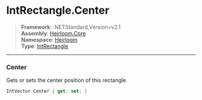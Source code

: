 # IntRectangle.Center

> **Framework**: .NETStandard,Version=v2.1  
> **Assembly**: [Heirloom.Core][0]  
> **Namespace**: [Heirloom][0]  
> **Type**: [IntRectangle][1]

--------------------------------------------------------------------------------

### Center

Gets or sets the center position of this rectangle.

```cs
IntVector Center { get; set; }
```

[0]: ../Heirloom.Core.md
[1]: Heirloom.IntRectangle.md
